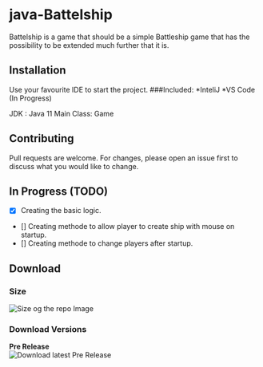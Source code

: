 # java-Battelship

Battelship is a game that should be a simple Battleship game that has the possibility to be extended much further that it is.

## Installation

Use your favourite IDE to start the project. 
###Included:
*InteliJ
*VS Code (In Progress)

JDK : Java 11
Main Class: Game

## Contributing
Pull requests are welcome. For changes, please open an issue first to discuss what you would like to change.

## In Progress (TODO)
- [x] Creating the basic logic.
- [] Creating methode to allow player to create ship with mouse on startup.
- [] Creating methode to change players after startup.

## Download

### Size
![Size og the repo Image](https://img.shields.io/github/repo-size/KnightRider2070/java-Battelship?style=for-the-badge)

### Download Versions
**Pre Release**
<br>
![Download latest Pre Release](https://img.shields.io/github/downloads-pre/KnightRider2070/java-Battelship/latest/total?style=for-the-badge)
